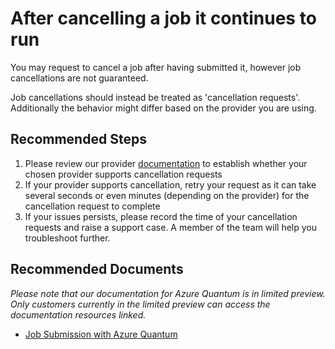 <properties
	pageTitle="Problems cancelling a job running in a quantum workspace"
	description="When you attempt to cancel a job, it continues to execute."
	infoBubbleText="Job continues to execute despite cancellation"
	service="microsoft.quantum"
	resource="workspaces"
	ms.author="dasto"
	displayOrder=""
	articleId=""
	diagnosticScenario=""
	selfHelpType=""
	supportTopicIds="quantum-unabletocanceljob"
	resourceTags=""
	productPesIds="17040"
	cloudEnvironments="public"
	ownershipId=""
/>

# After cancelling a job it continues to run

You may request to cancel a job after having submitted it, however job cancellations are not guaranteed.

Job cancellations should instead be treated as 'cancellation requests'. Additionally the behavior might differ based on the provider you are using.

## **Recommended Steps**

1. Please review our provider [documentation](https://github.com/MicrosoftDocs/quantum-docs-private/wiki/Azure-Quantum-provider) to establish whether your chosen provider supports cancellation requests
2. If your provider supports cancellation, retry your request as it can take several seconds or even minutes (depending on the provider) for the cancellation request to complete
3. If your issues persists, please record the time of your cancellation requests and raise a support case. A member of the team will help you troubleshoot further.

## **Recommended Documents**

*Please note that our documentation for Azure Quantum is in limited preview. Only customers currently in the limited preview can access the documentation resources linked.*
* [Job Submission with Azure Quantum](https://github.com/MicrosoftDocs/quantum-docs-private/wiki/Submit-jobs-to-Azure-Quantum-with-the-Comand-Line-Interface)